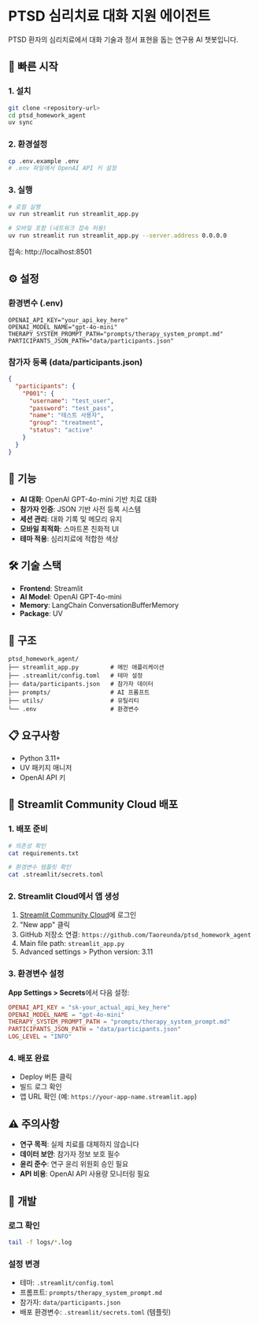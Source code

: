 # PTSD 심리치료 대화 지원 에이전트

PTSD 환자의 심리치료에서 대화 기술과 정서 표현을 돕는 연구용 AI 챗봇입니다.

## 🚀 빠른 시작

### 1. 설치
```bash
git clone <repository-url>
cd ptsd_homework_agent
uv sync
```

### 2. 환경설정
```bash
cp .env.example .env
# .env 파일에서 OpenAI API 키 설정
```

### 3. 실행
```bash
# 로컬 실행
uv run streamlit run streamlit_app.py

# 모바일 포함 (네트워크 접속 허용)
uv run streamlit run streamlit_app.py --server.address 0.0.0.0
```

접속: http://localhost:8501

## ⚙️ 설정

### 환경변수 (.env)
```env
OPENAI_API_KEY="your_api_key_here"
OPENAI_MODEL_NAME="gpt-4o-mini"
THERAPY_SYSTEM_PROMPT_PATH="prompts/therapy_system_prompt.md"
PARTICIPANTS_JSON_PATH="data/participants.json"
```

### 참가자 등록 (data/participants.json)
```json
{
  "participants": {
    "P001": {
      "username": "test_user",
      "password": "test_pass",
      "name": "테스트 사용자",
      "group": "treatment",
      "status": "active"
    }
  }
}
```

## 📱 기능

- **AI 대화**: OpenAI GPT-4o-mini 기반 치료 대화
- **참가자 인증**: JSON 기반 사전 등록 시스템  
- **세션 관리**: 대화 기록 및 메모리 유지
- **모바일 최적화**: 스마트폰 친화적 UI
- **테마 적용**: 심리치료에 적합한 색상

## 🛠️ 기술 스택

- **Frontend**: Streamlit
- **AI Model**: OpenAI GPT-4o-mini
- **Memory**: LangChain ConversationBufferMemory
- **Package**: UV

## 📁 구조

```
ptsd_homework_agent/
├── streamlit_app.py         # 메인 애플리케이션
├── .streamlit/config.toml   # 테마 설정
├── data/participants.json   # 참가자 데이터
├── prompts/                 # AI 프롬프트
├── utils/                   # 유틸리티
└── .env                     # 환경변수
```

## 📋 요구사항

- Python 3.11+
- UV 패키지 매니저
- OpenAI API 키

## 🚀 Streamlit Community Cloud 배포

### 1. 배포 준비
```bash
# 의존성 확인
cat requirements.txt

# 환경변수 템플릿 확인  
cat .streamlit/secrets.toml
```

### 2. Streamlit Cloud에서 앱 생성
1. [Streamlit Community Cloud](https://share.streamlit.io)에 로그인
2. "New app" 클릭
3. GitHub 저장소 연결: `https://github.com/Taoreunda/ptsd_homework_agent`
4. Main file path: `streamlit_app.py`
5. Advanced settings > Python version: 3.11

### 3. 환경변수 설정
**App Settings > Secrets**에서 다음 설정:
```toml
OPENAI_API_KEY = "sk-your_actual_api_key_here"
OPENAI_MODEL_NAME = "gpt-4o-mini"
THERAPY_SYSTEM_PROMPT_PATH = "prompts/therapy_system_prompt.md"
PARTICIPANTS_JSON_PATH = "data/participants.json"
LOG_LEVEL = "INFO"
```

### 4. 배포 완료
- Deploy 버튼 클릭
- 빌드 로그 확인
- 앱 URL 확인 (예: `https://your-app-name.streamlit.app`)

## ⚠️ 주의사항

- **연구 목적**: 실제 치료를 대체하지 않습니다
- **데이터 보안**: 참가자 정보 보호 필수
- **윤리 준수**: 연구 윤리 위원회 승인 필요
- **API 비용**: OpenAI API 사용량 모니터링 필요

## 🔧 개발

### 로그 확인
```bash
tail -f logs/*.log
```

### 설정 변경
- 테마: `.streamlit/config.toml`
- 프롬프트: `prompts/therapy_system_prompt.md`
- 참가자: `data/participants.json`
- 배포 환경변수: `.streamlit/secrets.toml` (템플릿)